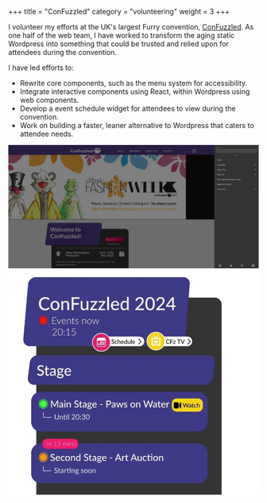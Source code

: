 +++
title = "ConFuzzled"
category = "volunteering"
weight = 3
+++

I volunteer my efforts at the UK's largest Furry convention, [ConFuzzled](https://confuzzled.org.uk). As one half of the web team, I have worked to transform
the aging static Wordpress into something that could be trusted and relied upon for attendees during the convention.

I have led efforts to:

 - Rewrite core components, such as the menu system for accessibility.
 - Integrate interactive components using React, within Wordpress using web components.
 - Develop a event schedule widget for attendees to view during the convention.
 - Work on building a faster, leaner alternative to Wordpress that caters to attendee needs.

<div class="gallery">
    <a href="/works/software/cfz/site.png" target="_blank"><img src="/works/software/cfz/site.webp" title="Screenshot of Confuzzled.org.uk"></a>
    <a href="/works/software/cfz/events.png" target="_blank"><img src="/works/software/cfz/events.webp" title="Screenshot of the interactive events component"></a>
</div>

